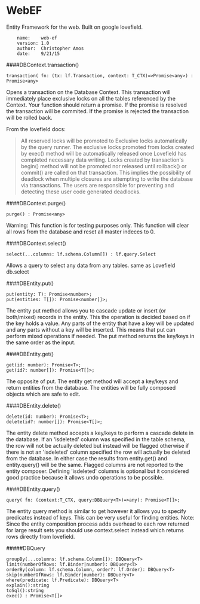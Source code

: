 # WebEF
Entity Framework for the web. Built on google lovefield.
```    
	name:    web-ef
	version: 1.0
	author:  Christopher Amos
	date:    9/21/15
```

####DBContext.transaction()

    transaction( fn: (tx: lf.Transaction, context: T_CTX)=>Promise<any>) : Promise<any>

Opens a transaction on the Database Context. This transaction will immediately place exclusive locks on all the tables referenced by the Context. Your function should return a promise. If the promise is resolved the transaction will be commited. If the promise is rejected the transaction will be rolled back.

From the lovefield docs:
> All reserved locks will be promoted to Exclusive locks automatically by the query runner. The exclusive locks promoted from locks created by exec() method will be automatically released once Lovefield has completed necessary data writing. Locks created by transaction's begin() method will not be promoted nor released until rollback() or commit() are called on that transaction. This implies the possibility of deadlock when multiple closures are attempting to write the database via transactions. The users are responsible for preventing and detecting these user code generated deadlocks.

####DBContext.purge()

	purge() : Promise<any>
	
Warning: This function is for testing purposes only. This function will clear all rows from the database and reset all master indeces to 0.

####DBContext.select()

	select(...columns: lf.schema.Column[]) : lf.query.Select

Allows a query to select any data from any tables. same as Lovefield db.select 


####DBEntity.put()

    put(entity: T): Promise<number>;
	put(entities: T[]): Promise<number[]>;

The entity put method allows you to cascade update or insert (or both/mixed) records in the entity. This the operation is decided based on if the key holds a value. Any parts of the entity that have a key will be updated and any parts without a key will be inserted. This means that put can perform mixed operations if needed. The put method returns the key/keys in the same order as the input.

####DBEntity.get()

	get(id: number): Promise<T>;
	get(id?: number[]): Promise<T[]>;
	
The opposite of put. The entity get method will accept a key/keys and return entities from the database. The entities will be fully composed objects which are safe to edit.	
 
####DBEntity.delete()

	delete(id: number): Promise<T>;
	delete(id?: number[]): Promise<T[]>;
	
The entity delete method accepts a key/keys to perform a cascade delete in the database. If an 'isdeleted' column was specified in the table schema, the row will not be actually deleted but instead will be flagged otherwise if there is not an 'isdeleted' column specified the row will actually be deleted from the database. In either case the results from entity.get() and entity.query() will be the same. Flagged columns are not reported to the entity composer. Defining 'isdeleted' columns is optional but it considered good practice because it allows undo operations to be possible.

####DBEntity.query()

	query( fn: (context:T_CTX, query:DBQuery<T>)=>any): Promise<T[]>;

The entity query method is similar to get however it allows you to specify predicates instead of keys. This can be very useful for finding entities. Note: Since the entity composition process adds overhead to each row returned for large result sets you should use context.select instead which returns rows directly from lovefield. 

#####DBQuery<T>

	groupBy(...columns: lf.schema.Column[]): DBQuery<T>
	limit(numberOfRows: lf.Binder|number): DBQuery<T>
	orderBy(column: lf.schema.Column, order?: lf.Order): DBQuery<T>
	skip(numberOfRows: lf.Binder|number): DBQuery<T>
	where(predicate: lf.Predicate): DBQuery<T>
	explain():string
	toSql():string
	exec() : Promise<T[]>
